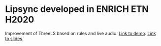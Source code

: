 # Lipsync developed in ENRICH ETN H2020
Improvement of ThreeLS based on rules and live audio. [Link to demo](https://gerardllorach.github.io/lipsyncE4). [Link to slides](https://docs.google.com/presentation/d/1v1SQMkKEg4bOMJhLCpe57CJC53OckJ-PgN9Q8Qu8IzY/edit).
